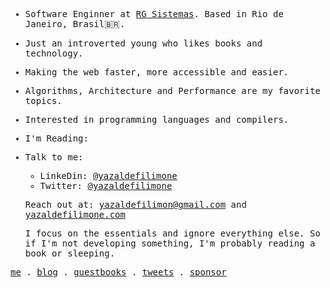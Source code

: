 <samp>
  
- Software Enginner at [RG Sistemas](http://www.rgsistemas.com.br). Based in Rio de Janeiro, Brasil🇧🇷.
  
- Just an introverted young who likes books and technology.

- Making the web faster, more accessible and easier.
  
-  Algorithms, Architecture and Performance are my favorite topics.
 
- Interested in programming languages and compilers.
  
- I'm Reading:
<!--   - [Atomic Habits: An Easy & Proven Way to Build Good Habits & Break Bad Ones](https://www.amazon.com.br/gp/product/B07D23CFGR/ref=dbs_a_def_rwt_bibl_vppi_i1) 
  - [Arquitetura Limpa na Prática](https://pay.hotmart.com/O59619511K?checkoutMode=10).
  - [The Software Design & Architecture
    Handbook](https://solidbook.io).
-->
  
- Talk to me:
   - LinkeDin: [@yazaldefilimone](https://www.linkedin.com/in/yazalde-filimone)
   - Twitter:  [@yazaldefilimone](https://twitter.com/yazaldefilimone)
  
  Reach out at: [yazaldefilimon@gmail.com](mailto:yazaldefilimon@gmail.com) and [yazaldefilimone.com](https://yazaldefilimone.com)
  
  I focus on the essentials and ignore everything else. So if I'm not developing something, I'm probably reading a book or sleeping.
  
  <!--START_ SECTIONwaka-->
<!--END_ SECTIONwaka-->

  <p align="enter">
    <a href="https://yazaldefilimone.com">me</a> .
    <a href="https://yazaldefilimone.com/blog">blog</a> .
    <a href="https://yazaldefilimone.com/guestbook">guestbooks</a> .
    <a href="https://twitter.com/yazaldefilimone">tweets</a> .
    <a href="https://www.buymeacoffee.com/yazaldefilimone">sponsor</a>
</p>
